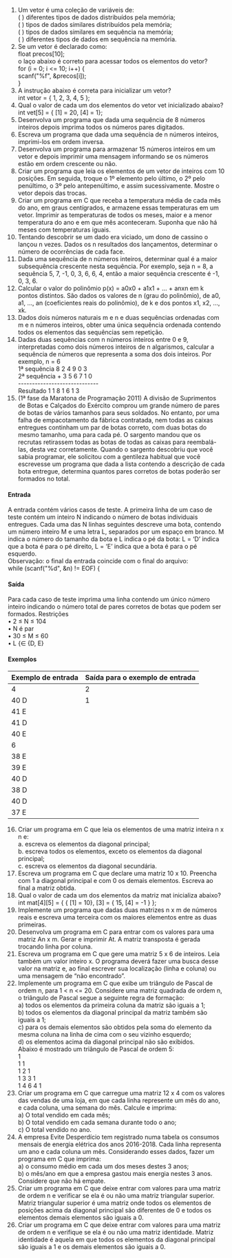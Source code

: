 1. Um vetor é uma coleção de variáveis de: <br>
( ) diferentes tipos de dados distribuídos pela memória; <br>
( ) tipos de dados similares distribuídos pela memória; <br>
( ) tipos de dados similares em sequência na memória; <br>
( ) diferentes tipos de dados em sequência na memória.
2. Se um vetor é declarado como: <br>
float precos[10]; <br>
o laço abaixo é correto para acessar todos os elementos do vetor? <br>
for (i = 0; i <= 10; i++) { <br>
scanf("%f", &precos[i]); <br>
}
3. A instrução abaixo é correta para inicializar um vetor? <br>
int vetor = { 1, 2, 3, 4, 5 };
4. Qual o valor de cada um dos elementos do vetor vet inicializado abaixo? <br>
int vet[5] = { [1] = 20, [4] = 1};
5. Desenvolva um programa que dada uma sequência de 8 números inteiros depois imprima todos os números pares digitados.
6. Escreva um programa que dada uma sequência de n números inteiros, imprimi-los em ordem inversa.
7. Desenvolva um programa para armazenar 15 números inteiros em um vetor e depois imprimir uma mensagem informando se os números estão em ordem crescente ou não.
8. Criar um programa que leia os elementos de um vetor de inteiros com 10 posições. Em seguida, troque o 1º elemento pelo último, o 2º pelo penúltimo, o 3º pelo antepenúltimo, e assim sucessivamente. Mostre o vetor depois das trocas.
9. Criar um programa em C que receba a temperatura média de cada mês do ano, em graus centígrados, e armazene essas temperaturas em um vetor. Imprimir as temperaturas de todos os meses, maior e a menor temperatura do ano e em que mês aconteceram. Suponha que não há meses com temperaturas iguais.
10. Tentando descobrir se um dado era viciado, um dono de cassino o lançou n vezes. Dados os n resultados dos lançamentos, determinar o número de ocorrências de cada face.
11. Dada uma sequência de n números inteiros, determinar qual é a maior subsequência crescente nesta sequência. Por exemplo, seja n = 8, a sequência 5, 7, -1, 0, 3, 6, 6, 4, então a maior sequência crescente é -1, 0, 3, 6.
12. Calcular o valor do polinômio p(x) = a0x0 + a1x1 + ... + anxn em k pontos distintos. São dados os valores de n (grau do polinômio), de a0, a1, ..., an (coeficientes reais do polinômio), de k e dos pontos x1, x2, ..., xk.
13. Dados dois números naturais m e n e duas sequências ordenadas com m e n números inteiros, obter uma única sequência ordenada contendo todos os elementos das sequências sem repetição.
14. Dadas duas sequências com n números inteiros entre 0 e 9, interpretadas como dois números inteiros de n algarismos, calcular a sequência de números que representa a soma dos dois inteiros. Por exemplo, n = 6 <br>
1ª sequência 8 2 4 9 0 3 <br>
2ª sequência + 3 5 6 7 1 0 <br>
----------------------------- <br>
Resultado 1 1 8 1 6 1 3
15. (1ª fase da Maratona de Programação 2011) A divisão de Suprimentos de Botas e Calçados do Exército comprou um grande número de pares de botas de vários tamanhos para seus soldados. No entanto, por uma falha de empacotamento da fábrica contratada, nem todas as caixas entregues continham um par de botas correto, com duas botas do mesmo tamanho, uma para cada pé. O sargento mandou que os recrutas retirassem todas as botas de todas as caixas para reembalá-las, desta vez corretamente. Quando o sargento descobriu que você sabia programar, ele solicitou com a gentileza habitual que você escrevesse um programa que dada a lista contendo a descrição de cada bota entregue, determina quantos pares corretos de botas poderão ser formados no total. <br>
#### Entrada
A entrada contém vários casos de teste. A primeira linha de um caso de teste contém um inteiro N indicando o número de botas individuais entregues. Cada uma das N linhas seguintes descreve uma bota, contendo um número inteiro M e uma letra L, separados por um espaço em branco. M indica o número do tamanho da bota e L indica o pé da bota: L = ‘D’ indica que a bota é para o pé direito, L = ‘E’ indica que a bota é para o pé esquerdo. <br>
Observação: o final da entrada coincide com o final do arquivo: <br>
while (scanf("%d", &n) != EOF) { <br>
#### Saída
Para cada caso de teste imprima uma linha contendo um único número inteiro indicando o número total de pares corretos de botas que podem ser formados. 
Restrições <br>
• 2 ≤ N ≤ 104 <br>
• N é par <br>
• 30 ≤ M ≤ 60 <br>
• L {∈ {D, E} <br>
#### Exemplos
Exemplo de entrada | Saída para o exemplo de entrada
------------------ | -----------------------------------
4 | 2
40 D | 1
41 E | 
41 D | 
40 E | 
6 | 
38 E | 
39 E | 
40 D | 
38 D | 
40 D | 
37 E | 
16. Criar um programa em C que leia os elementos de uma matriz inteira n x n e: <br>
a. escreva os elementos da diagonal principal; <br>
b. escreva todos os elementos, exceto os elementos da diagonal principal; <br>
c. escreva os elementos da diagonal secundária.
17. Escreva um programa em C que declare uma matriz 10 x 10. Preencha com 1 a diagonal principal e com 0 os demais elementos. Escreva ao final a matriz obtida.
18. Qual o valor de cada um dos elementos da matriz mat inicializa abaixo?
int mat[4][5] = { { [1] = 10}, [3] = { 15, [4] = -1 } };
19. Implemente um programa que dadas duas matrizes n x m de números reais e escreva uma terceira com os maiores elementos entre as duas primeiras.
20. Desenvolva um programa em C para entrar com os valores para uma matriz An x m. Gerar e imprimir
At. A matriz transposta é gerada trocando linha por coluna.
21. Escreva um programa em C que gere uma matriz 5 x 6 de inteiros. Leia também um valor inteiro x. O programa deverá fazer uma busca desse valor na matriz e, ao final escrever sua localização (linha e coluna) ou uma mensagem de “não encontrado”.
22. Implemente um programa em C que exibe um triângulo de Pascal de ordem n, para 1 < n <= 20. Considere uma matriz quadrada de ordem n, o triângulo de Pascal segue a seguinte regra de formação: <br>
a) todos os elementos da primeira coluna da matriz são iguais a 1; <br>
b) todos os elementos da diagonal principal da matriz também são iguais a 1; <br>
c) para os demais elementos são obtidos pela soma do elemento da mesma coluna na linha de cima com o seu vizinho esquerdo; <br>
d) os elementos acima da diagonal principal não são exibidos. <br>
Abaixo é mostrado um triângulo de Pascal de ordem 5: <br>
1 <br>
1 1 <br>
1 2 1 <br>
1 3 3 1 <br>
1 4 6 4 1
23. Criar um programa em C que carregue uma matriz 12 x 4 com os valores das vendas de uma loja, em que cada linha represente um mês do ano, e cada coluna, uma semana do mês. Calcule e imprima: <br>
a) O total vendido em cada mês; <br>
b) O total vendido em cada semana durante todo o ano; <br>
c) O total vendido no ano.
24. A empresa Evite Desperdício tem registrado numa tabela os consumos mensais de energia elétrica dos anos 2016-2018. Cada linha representa um ano e cada coluna um mês. Considerando esses dados, fazer um programa em C que imprima: <br>
a) o consumo médio em cada um dos meses destes 3 anos; <br>
b) o mês/ano em que a empresa gastou mais energia nestes 3 anos. Considere que não há empate.
25. Criar um programa em C que deixe entrar com valores para uma matriz de ordem n e verificar se ela é ou não uma matriz triangular superior. Matriz triangular superior é uma matriz onde todos os elementos de posições acima da diagonal principal são diferentes de 0 e todos os elementos demais elementos são iguais a 0.
26. Criar um programa em C que deixe entrar com valores para uma matriz de ordem n e verifique se ela é ou não uma matriz identidade. Matriz identidade é aquela em que todos os elementos da diagonal principal são iguais a 1 e os demais elementos são iguais a 0.
